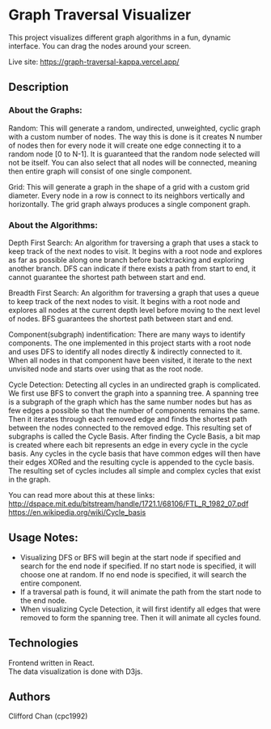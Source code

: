 # Graph Traversal Visualizer

This project visualizes different graph algorithms in a fun, dynamic interface. You can drag the nodes around your screen.

Live site: https://graph-traversal-kappa.vercel.app/

## Description

### About the Graphs:

Random: This will generate a random, undirected, unweighted, cyclic graph with a custom number of nodes. The way this is done is it creates N number of nodes then for every node it will create one edge connecting it to a random node [0 to N-1]. It is guaranteed that the random node selected will not be itself. You can also select that all nodes will be connected, meaning then entire graph will consist of one single component.

Grid: This will generate a graph in the shape of a grid with a custom grid diameter. Every node in a row is connect to its neighbors vertically and horizontally. The grid graph always produces a single component graph.

### About the Algorithms:

Depth First Search: An algorithm for traversing a graph that uses a stack to keep track of the next nodes to visit. It begins with a root node and explores as far as possible along one branch before backtracking and exploring another branch. DFS can indicate if there exists a path from start to end, it cannot guarantee the shortest path between start and end.

Breadth First Search: An algorithm for traversing a graph that uses a queue to keep track of the next nodes to visit. It begins with a root node and explores all nodes at the current depth level before moving to the next level of nodes. BFS guarantees the shortest path between start and end. 

Component(subgraph) indentification: There are many ways to identify components. The one implemented in this project starts with a root node and uses DFS to identify all nodes directly & indirectly connected to it. When all nodes in that component have been visited, it iterate to the next unvisited node and starts over using that as the root node. 

Cycle Detection: Detecting all cycles in an undirected graph is complicated. We first use BFS to convert the graph into a spanning tree. A spanning tree is a subgraph of the graph which has the same number nodes but has as few edges a possible so that the number of components remains the same. Then it iterates through each removed edge and finds the shortest path between the nodes connected to the removed edge. This resulting set of subgraphs is called the Cycle Basis. After finding the Cycle Basis, a bit map is created where each bit represents an edge in every cycle in the cycle basis. Any cycles in the cycle basis that have common edges will then have their edges XORed and the resulting cycle is appended to the cycle basis. The resulting set of cycles includes all simple and complex cycles that exist in the graph. 

You can read more about this at these links:  
http://dspace.mit.edu/bitstream/handle/1721.1/68106/FTL_R_1982_07.pdf  
https://en.wikipedia.org/wiki/Cycle_basis

## Usage Notes:
* Visualizing DFS or BFS will begin at the start node if specified and search for the end node if specified. If no start node is specified, it will choose one at random. If no end node is specified, it will search the entire component.
* If a traversal path is found, it will animate the path from the start node to the end node.
* When visualizing Cycle Detection, it will first identify all edges that were removed to form the spanning tree. Then it will animate all cycles found.

## Technologies

Frontend written in React.  
The data visualization is done with D3js.

## Authors

Clifford Chan (cpc1992)


